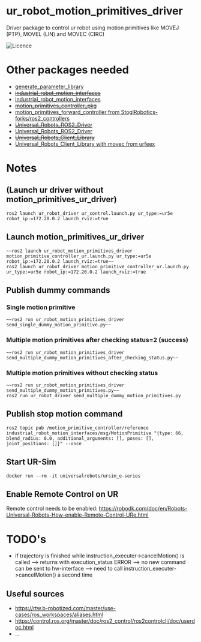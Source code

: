 ur_robot_motion_primitives_driver
==========================================

Driver package to control ur robot using motion primitives like MOVEJ (PTP), MOVEL (LIN) and MOVEC (CIRC)

![Licence](https://img.shields.io/badge/License-BSD-3-Clause-blue.svg)

# Other packages needed
- [generate_parameter_library](https://github.com/PickNikRobotics/generate_parameter_library)
- ~~[industrial_robot_motion_interfaces](https://github.com/UniversalRobots/industrial_robot_motion_interfaces)~~
- [industrial_robot_motion_interfaces](https://github.com/StoglRobotics-forks/industrial_robot_motion_interfaces/tree/helper-types)
- ~~[motion_primitives_controller_pkg](https://github.com/mathias31415/ros2_motion_primitives_controller_pkg)~~
- [motion_primitives_forward_controller from StoglRobotics-forks/ros2_controllers](https://github.com/StoglRobotics-forks/ros2_controllers/tree/motion_primitive_forward_controller/motion_primitives_forward_controller)
- ~~[Universal_Robots_ROS2_Driver](https://github.com/UniversalRobots/Universal_Robots_ROS2_Driver)~~
- [Universal_Robots_ROS2_Driver](https://github.com/StoglRobotics-forks/Universal_Robots_ROS2_Driver_MotionPrimitive)
- ~~[Universal_Robots_Client_Library](https://github.com/UniversalRobots/Universal_Robots_Client_Library)~~
- [Universal_Robots_Client_Library with movec from urfeex](https://github.com/urfeex/Universal_Robots_Client_Library/tree/movec_movep)
 

# Notes
## (Launch ur driver without motion_primitives_ur_driver)
```
ros2 launch ur_robot_driver ur_control.launch.py ur_type:=ur5e robot_ip:=172.20.0.2 launch_rviz:=true
```
## Launch motion_primitives_ur_driver
```
~~ros2 launch ur_robot_motion_primitives_driver motion_primitive_controller_ur.launch.py ur_type:=ur5e robot_ip:=172.20.0.2 launch_rviz:=true~~
ros2 launch ur_robot_driver motion_primitive_controller_ur.launch.py ur_type:=ur5e robot_ip:=172.20.0.2 launch_rviz:=true
```
## Publish dummy commands
### Single motion primitive
```
~~ros2 run ur_robot_motion_primitives_driver send_single_dummy_motion_primitive.py~~
```
### Multiple motion primitives after checking status=2 (success)
```
~~ros2 run ur_robot_motion_primitives_driver send_multiple_dummy_motion_primitives_after_checking_status.py~~
```
### Multiple motion primitives without checking status
```
~~ros2 run ur_robot_motion_primitives_driver send_multiple_dummy_motion_primitives.py~~
ros2 run ur_robot_driver send_multiple_dummy_motion_primitives.py
```
## Publish stop motion command 
```
ros2 topic pub /motion_primitive_controller/reference industrial_robot_motion_interfaces/msg/MotionPrimitive "{type: 66, blend_radius: 0.0, additional_arguments: [], poses: [], joint_positions: []}" --once

```

## Start UR-Sim
```
docker run --rm -it universalrobots/ursim_e-series
```

## Enable Remote Control on UR
Remote control needs to be enabled:
https://robodk.com/doc/en/Robots-Universal-Robots-How-enable-Remote-Control-URe.html



# TODO's
- if trajectory is finished while instruction_executer->cancelMotion() is called --> returns with execution_status ERROR --> no new command can be sent to hw-interface --> need to call instruction_executer->cancelMotion() a second time

## Useful sources
- https://rtw.b-robotized.com/master/use-cases/ros_workspaces/aliases.html
- https://control.ros.org/master/doc/ros2_control/ros2controlcli/doc/userdoc.html
- ...